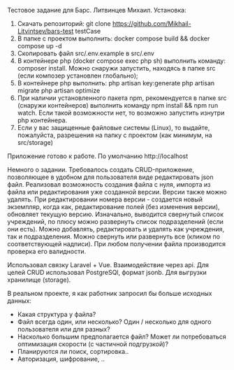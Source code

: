 Тестовое задание для Барс. Литвинцев Михаил.
Установка:
1. Скачать репозиторий: git clone https://github.com/Mikhail-Litvintsev/bars-test testCase
2. В папке с проектом выполнить: docker compose build && docker compose up -d
3. Скопировать файл src/.env.example в src/.env
4. В контейнере php (docker compose exec php sh) выполнить команду: composer install. Можно снаружи запустить, находясь в папке src (если композер установлен глобально);
5. В контейнере php выполнить: 
    php artisan key:generate
    php artisan migrate
    php artisan optimize
6. При наличии установленного пакета npm, рекомендуется в папке src (снаружи контейнеров) выполнить команду 
    npm install && npm run watch. 
   Если такой возможности нет, то возможно запустить изнутри php контейнера.
7. Eсли у вас защищенные файловые системы (Linux), то выдайте, пожалуйста, разрешения на папку с проектом (как минимум, на src/storage)

Приложение готово к работе. По умолчанию http://localhost

Немного о задании. Требовалось создать CRUD-приложение, позволяющее в удобном для пользователя виде редактировать json файл.
Реализовал возможность создания файла с нуля, импорта из файла или редактирования уже созданной версии. Версии также можно удалять. 
При редактировании номера версии - создается новый экземпляр, когда как, редактирование полей (без изменения версии), обновляет текущую версию. 
Изначально, выводится свернутый список учреждений, по плюсу можно развернуть список подразделений (если они есть). Можно добавлять, редактировать и удалять
как учреждения, так и подразделения. Можно свернуть или развернуть все (кликом по соответствующей надписи). При любом получении файла производится проверка 
его валидности.

Использовал связку Laravel + Vue. Взаимодействие через api. Для целей CRUD использовал PostgreSQl, формат jsonb. Для выгрузки хранилище (storage).

В реальном проекте, я как работник запросил бы больше исходных данных:
* Какая структура у файла?
* Файл всегда один, или несколько? Один / несколько для одного пользователя или для разных?
* Насколько большим предполагается файл? Может ли потребоваться оптимизация скорости (с частичной подгрузкой)? 
* Планируются ли поиск, сортировка..
* Авторизация, шифрование, ..





    
